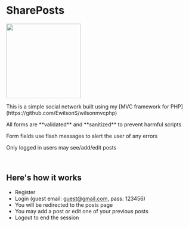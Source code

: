 # SharePosts
<img src="./images/shaareposts.PNG" width="200px">
<p>This is a simple social network built using my [MVC framework for PHP](https://github.com/EwilsonS/wilsonmvcphp)</p>
<p>All forms are **validated** and **sanitized** to prevent harmful scripts</p>
<p>Form fields use flash messages to alert the user of any errors
<p>Only logged in users may see/add/edit posts</p>
<br>

## Here's how it works
* Register 
* Login (guest email: guest@gmail.com,  pass: 123456)
* You will be redirected to the posts page
* You may add a post or edit one of your previous posts
* Logout to end the session